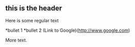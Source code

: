 ## this is the header

Here is some regular text

*bullet 1
*bullet 2
(Link to Google)(http://www.google.com)

More text.